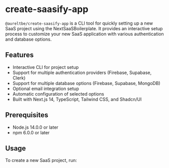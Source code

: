 # create-saasify-app

`@aureltbe/create-saasify-app` is a CLI tool for quickly setting up a new SaaS project using the NextSaaSBoilerplate. It provides an interactive setup process to customize your new SaaS application with various authentication and database options.

## Features

- Interactive CLI for project setup
- Support for multiple authentication providers (Firebase, Supabase, Clerk)
- Support for multiple database options (Firebase, Supabase, MongoDB)
- Optional email integration setup
- Automatic configuration of selected options
- Built with Next.js 14, TypeScript, Tailwind CSS, and Shadcn/UI

## Prerequisites

- Node.js 14.0.0 or later
- npm 6.0.0 or later

## Usage

To create a new SaaS project, run:

